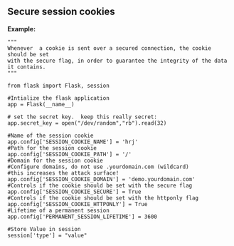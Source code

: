 
Secure session cookies
-------

**Example:**


    """
	Whenever  a cookie is sent over a secured connection, the cookie should be set
	with the secure flag, in order to guarantee the integrity of the data it contains.
	"""

	from flask import Flask, session

	#Intialize the flask application
	app = Flask(__name__)

	# set the secret key.  keep this really secret:
	app.secret_key = open("/dev/random","rb").read(32) 

	#Name of the session cookie
	app.config['SESSION_COOKIE_NAME'] = 'hrj'
	#Path for the session cookie
	app.config['SESSION_COOKIE_PATH'] = '/'
	#Domain for the session cookie
	#Configure domains, do not use .yourdomain.com (wildcard)
	#this increases the attack surface!
	app.config['SESSION_COOKIE_DOMAIN'] = 'demo.yourdomain.com'
	#Controls if the cookie should be set with the secure flag
	app.config['SESSION_COOKIE_SECURE'] = True
	#Controls if the cookie should be set with the httponly flag
	app.config['SESSION_COOKIE_HTTPONLY'] = True
	#Lifetime of a permanent session
	app.config['PERMANENT_SESSION_LIFETIME'] = 3600

	#Store Value in session
	session['type'] = "value"
